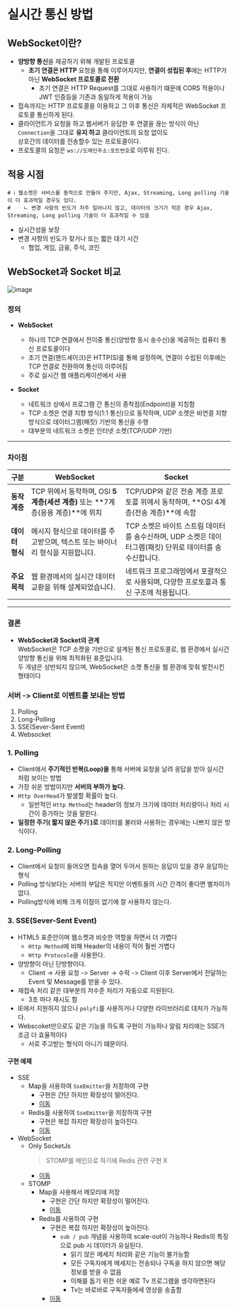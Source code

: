 # 실시간 통신 방법

## WebSocket이란?

- **양방향 통신**을 제공하기 위해 개발된 프로토콜
  - **초기 연결은 HTTP** 요청을 통해 이루어지지만, **연결이 성립된 후**에는 HTTP가 아닌 **WebSocket 프로토콜로 전환**
    - 초기 연결은 HTTP Request를 그대로 사용하기 떄문에 CORS 적용이나 JWT 인증등을 기존과 동일하게 적용이 가능
- 접속까지는 HTTP 프로토콜을 이용하고 그 이후 통신은 자체적은 WebSocket 프로토콜 통신하게 된다.
- 클라이언트가 요청을 하고 웹서버가 응답한 후 연결을 끊는 방식이 아닌 `Connection`을 그대로 **유지 하고** 클라이언트의 요청 없이도  
상호간의 데이터를 전송할수 있는 프로토콜이다.
- 프로토콜의 요청은 `ws://도메인주소:포트번호`로 이루워 진다.


## 적용 시점
```properties
# ℹ️ 웹소켓은 서비스를 동적으로 만들어 주지만, Ajax, Streaming, Long polling 기술이 더 효과적일 경우도 있다.
#    ㄴ 변경 사항의 빈도가 자주 일어나지 않고, 데이터의 크기가 작은 경우 Ajax, Streaming, Long polling 기술이 더 효과적일 수 있음
```
- 실시간성을 보장
- 변경 사항의 빈도가 잦거나 또는 짧은 대기 시간
  - 협업, 게임, 금융, 주식, 코인

## WebSocket과 Socket 비교

![image](https://github.com/user-attachments/assets/619476cc-f09e-483b-9ac2-7911b0313f40)


### 정의
- **WebSocket**
  - 하나의 TCP 연결에서 전이중 통신(양방향 동시 송수신)을 제공하는 컴퓨터 통신 프로토콜이다
  - 초기 연결(핸드셰이크)은 HTTP(S)를 통해 설정하며, 연결이 수립된 이후에는 TCP 연결로 전환하여 통신이 이루어짐
  - 주로 실시간 웹 애플리케이션에서 사용

- **Socket**
  - 네트워크 상에서 프로그램 간 통신의 종착점(Endpoint)을 지칭함
  - TCP 소켓은 연결 지향 방식(1:1 통신)으로 동작하며, UDP 소켓은 비연결 지향 방식으로 데이터그램(패킷) 기반의 통신을 수행
  - 대부분의 네트워크 소켓은 인터넷 소켓(TCP/UDP 기반)

---

### 차이점

| **구분**       | **WebSocket**                                                                            | **Socket**                                                     |
|----------------|-----------------------------------------------------------------------------------------|----------------------------------------------------------------|
| **동작 계층**   | TCP 위에서 동작하며, OSI **5계층(세션 계층)** 또는 **7계층(응용 계층)**에 위치          | TCP/UDP와 같은 전송 계층 프로토콜 위에서 동작하며, **OSI 4계층(전송 계층)**에 속함        |
| **데이터 형식** | 메시지 형식으로 데이터를 주고받으며, 텍스트 또는 바이너리 형식을 지원합니다.                     | TCP 소켓은 바이트 스트림 데이터를 송수신하며, UDP 소켓은 데이터그램(패킷) 단위로 데이터를 송수신합니다. |
| **주요 목적**   | 웹 환경에서의 실시간 데이터 교환을 위해 설계되었습니다.                                    | 네트워크 프로그래밍에서 포괄적으로 사용되며, 다양한 프로토콜과 통신 구조에 적용됩니다.               |

---

### 결론

- **WebSocket과 Socket의 관계**  
  WebSocket은 TCP 소켓을 기반으로 설계된 통신 프로토콜로, 웹 환경에서 실시간 양방향 통신을 위해 최적화된 표준입니다.  
  두 개념은 상반되지 않으며, WebSocket은 소켓 통신을 웹 환경에 맞춰 발전시킨 형태이다

### 서버 -> Client로 이벤트를 보내는 방법
  1. Polling
  2. Long-Polling
  3. SSE(Sever-Sent Event)
  4. Websocket

### 1. Polling
- Client애서 **주기적인 반복(Loop)을** 통해 서버에 요청을 날려 응답을 받아 실시간 처럼 보이는 방법
- 가장 쉬운 방법이지만 **서버의 부하가 높다.**
- `Http OverHead`가 발샐할 확률이 높다.
  - 일반적인 `Http Method`는 header의 정보가 크기에 데이터 처리량이나 처리 시간이 증가하는 것을 말한다.
- **일정한 주기( 짧지 않은 주기 )로** 데이터를 불러와 사용하는 경우에는 나쁘지 않은 방식이다.

### 2. Long-Polling
- Client에서 요청이 들어오면 접속을 열어 두어서 원하는 응답이 있을 경우 응답하는 형식
- Polling 방식보다는 서버의 부담은 적지만 이벤트들의 시간 간격이 좋다면 별차이가 없다.
- Polling방식에 비해 크게 이점이 없기에 잘 사용하지 않는다.

### 3. SSE(Sever-Sent Event)
- HTML5 표준안이며 웹소켓과 비슷한 역할을 하면서 더 가볍다
  - `Http Method`에 비해 Header의 내용이 적어 훨씬 가볍다
  - `Http Protocole`을 사용한다.
- 양방향이 아닌 단방향이다.
  - Client -> 사용 요청 -> Server -> 수락 -> Client  이후 Server에서 전달하는 Event 및 Message를 받을 수 있다.
- 재접속 처리 같은 대부분의 저수준 처리가 자동으로 지원된다.
  - 3초 마다 재시도 함
- IE에서 지원하지 않으나 `polyfi`를 사용하거나 다양한 라이브러리로 대처가 가능하다.
- Webscoket만으로도 같은 기능을 하도록 구현이 가능하나 알림 처리에는 SSE가 조금 더 효율적이다
  - 서로 주고받는 형식이 아니기 떄문이다.

#### 구현 예제
- SSE
  - Map을 사용하여 `SseEmitter`을 저장하여 구현
    - 구현은 간단 하지만 확장성이 떨어진다.
    - [이동](https://github.com/edel1212/real-timeStudy/tree/main/simpleSSE)
  - Redis를 사용하여 `SseEmitter`을 저장하여 구현
    - 구현은 복잡 하지만 확장성이 높아진다.
    - [이동](https://github.com/edel1212/real-timeStudy/tree/main/redisSSE)
- WebSocket
  - Only SocketJs
    > STOMP를 메인으로 하기에 Redis 관련 구현 X
    - [이동](https://github.com/edel1212/real-timeStudy/blob/main/webSocketStudy)
  - STOMP
    - Map을 사용해서 메모리에 저장
      - 구현은 간단 하지만 확장성이 떨어진다.
      - [이동](https://github.com/edel1212/real-timeStudy/blob/main/simpleWebSocket)
    - Redis를 사용하여 구현
      - 구현은 복잡 하지만 확장성이 높아진다.
        - `sub / pub` 개념을 사용하여 scale-out이 가능하나 Redis의 특징으로 pub 시 데이터가 유실된다.
          - 읽기 않은 메세지 처리와 같은 기능이 불가능함
          - 모든 구독자에게 메세지는 전송되나 구독을 하지 않으면 해당 정보를 받을 수 없음
          -  이해를 돕기 위한 쉬운 예로 Tv 프로그램을 생각하면된다
            - Tv는 바로바로 구독자들에세 영상을 송출함   
      - [이동](https://github.com/edel1212/real-timeStudy/blob/main/redisWebSocket)


